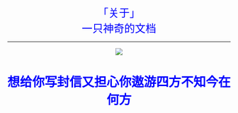 <center><font color="blue" size="5">「关于」</font></center>

<center><font color="blue" size="5">一只神奇的文档</font></center>

***

<div align="center"> <img src="https://cdn.jsdelivr.net/gh/justcallmeseven/hexoservice/docsimg/coverpage.png"/> </div>



<div align="center"> <h1><font color="blue">想给你写封信又担心你遨游四方不知今在何方</font></h1> </div>

